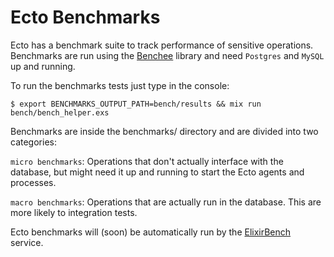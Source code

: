 # Ecto Benchmarks

Ecto has a benchmark suite to track performance of sensitive operations. Benchmarks
are run using the [Benchee](https://github.com/PragTob/benchee) library and
need `Postgres` and `MySQL` up and running.

To run the benchmarks tests just type in the console:

```
$ export BENCHMARKS_OUTPUT_PATH=bench/results && mix run bench/bench_helper.exs
```

Benchmarks are inside the benchmarks/ directory and are divided into two
categories:

`micro benchmarks`: Operations that don't actually interface with the database,
but might need it up and running to start the Ecto agents and processes.

`macro benchmarks`: Operations that are actually run in the database. This are
more likely to integration tests.

Ecto benchmarks will (soon) be automatically run by the [ElixirBench](http://elixirbench.org)
service.
